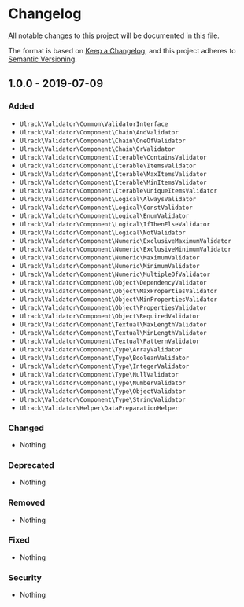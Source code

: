 # Changelog
All notable changes to this project will be documented in this file.

The format is based on [Keep a Changelog](https://keepachangelog.com/en/1.0.0/),
and this project adheres to [Semantic Versioning](https://semver.org/spec/v2.0.0.html).

## 1.0.0 - 2019-07-09
### Added
- `Ulrack\Validator\Common\ValidatorInterface`
- `Ulrack\Validator\Component\Chain\AndValidator`
- `Ulrack\Validator\Component\Chain\OneOfValidator`
- `Ulrack\Validator\Component\Chain\OrValidator`
- `Ulrack\Validator\Component\Iterable\ContainsValidator`
- `Ulrack\Validator\Component\Iterable\ItemsValidator`
- `Ulrack\Validator\Component\Iterable\MaxItemsValidator`
- `Ulrack\Validator\Component\Iterable\MinItemsValidator`
- `Ulrack\Validator\Component\Iterable\UniqueItemsValidator`
- `Ulrack\Validator\Component\Logical\AlwaysValidator`
- `Ulrack\Validator\Component\Logical\ConstValidator`
- `Ulrack\Validator\Component\Logical\EnumValidator`
- `Ulrack\Validator\Component\Logical\IfThenElseValidator`
- `Ulrack\Validator\Component\Logical\NotValidator`
- `Ulrack\Validator\Component\Numeric\ExclusiveMaximumValidator`
- `Ulrack\Validator\Component\Numeric\ExclusiveMinimumValidator`
- `Ulrack\Validator\Component\Numeric\MaximumValidator`
- `Ulrack\Validator\Component\Numeric\MinimumValidator`
- `Ulrack\Validator\Component\Numeric\MultipleOfValidator`
- `Ulrack\Validator\Component\Object\DependencyValidator`
- `Ulrack\Validator\Component\Object\MaxPropertiesValidator`
- `Ulrack\Validator\Component\Object\MinPropertiesValidator`
- `Ulrack\Validator\Component\Object\PropertiesValidator`
- `Ulrack\Validator\Component\Object\RequiredValidator`
- `Ulrack\Validator\Component\Textual\MaxLengthValidator`
- `Ulrack\Validator\Component\Textual\MinLengthValidator`
- `Ulrack\Validator\Component\Textual\PatternValidator`
- `Ulrack\Validator\Component\Type\ArrayValidator`
- `Ulrack\Validator\Component\Type\BooleanValidator`
- `Ulrack\Validator\Component\Type\IntegerValidator`
- `Ulrack\Validator\Component\Type\NullValidator`
- `Ulrack\Validator\Component\Type\NumberValidator`
- `Ulrack\Validator\Component\Type\ObjectValidator`
- `Ulrack\Validator\Component\Type\StringValidator`
- `Ulrack\Validator\Helper\DataPreparationHelper`

### Changed
- Nothing

### Deprecated
- Nothing

### Removed
- Nothing

### Fixed
- Nothing

### Security
- Nothing

[Unreleased]: https://github.com/ulrack/validator/compare/1.0.0...HEAD
